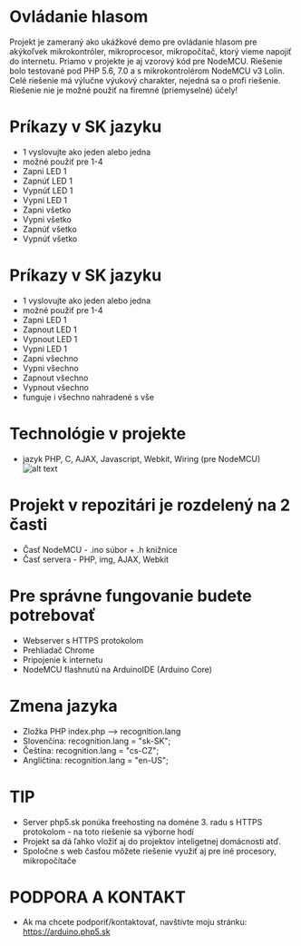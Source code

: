 # Ovládanie hlasom 
Projekt je zameraný ako ukážkové demo pre ovládanie hlasom pre akýkoľvek mikrokontróler, mikroprocesor, mikropočítač, ktorý vieme napojiť do internetu. Priamo v projekte je aj vzorový kód pre NodeMCU. Riešenie bolo testované pod PHP 5.6, 7.0 a s mikrokontrolérom NodeMCU v3 Lolin. Celé riešenie má výlučne výukový charakter, nejedná sa o profi riešenie. Riešenie nie je možné použiť na firemné (priemyselné) účely!
# Príkazy v SK jazyku
* 1 vyslovujte ako jeden alebo jedna
* možné použiť pre 1-4
* Zapni LED 1
* Zapnúť LED 1 
* Vypnúť LED 1
* Vypni LED 1
* Zapni všetko
* Vypni  všetko
* Zapnúť všetko
* Vypnúť všetko
# Príkazy v SK jazyku
* 1 vyslovujte ako jeden alebo jedna
* možné použiť pre 1-4
* Zapni LED 1
* Zapnout LED 1 
* Vypnout LED 1
* Vypni LED 1
* Zapni všechno
* Vypni všechno
* Zapnout všechno
* Vypnout všechno
* funguje i všechno nahradené s vše

# Technológie v projekte
* jazyk PHP, C, AJAX, Javascript, Webkit, Wiring (pre NodeMCU)
![alt text](http://www.veramate.com/Content/images/VeraMate/voice-control.png)

# Projekt v repozitári je rozdelený na 2 časti
* Časť NodeMCU - .ino súbor + .h knižnice
* Časť servera - PHP, img, AJAX, Webkit

# Pre správne fungovanie budete potrebovať
* Webserver s HTTPS protokolom
* Prehliadač Chrome
* Pripojenie k internetu
* NodeMCU flashnutú na ArduinoIDE (Arduino Core)

# Zmena jazyka 
* Zložka PHP index.php --> recognition.lang
* Slovenčina: recognition.lang = "sk-SK";
* Čeština:  recognition.lang = "cs-CZ";
* Angličtina: recognition.lang = "en-US";

# TIP
* Server php5.sk ponúka freehosting na doméne 3. radu s HTTPS protokolom - na toto riešenie sa výborne hodí
* Projekt sa dá ľahko vložiť aj do projektov inteligetnej domácnosti atď.
* Spoločne s web časťou môžete riešenie využiť aj pre iné procesory, mikropočítače

# PODPORA A KONTAKT
* Ak ma chcete podporiť/kontaktovať, navštívte moju stránku: https://arduino.php5.sk
